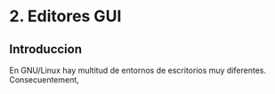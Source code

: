 # 2. Editores GUI
## Introduccion

En GNU/Linux hay multitud de entornos de escritorios muy diferentes. Consecuentement, 
